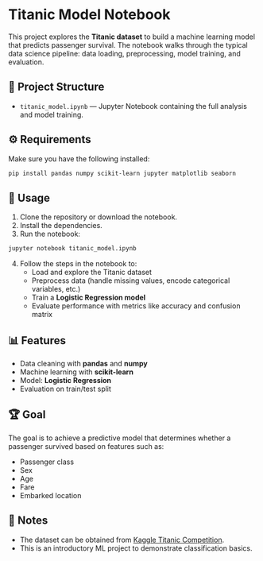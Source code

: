 # Titanic Model Notebook

This project explores the **Titanic dataset** to build a machine learning model that predicts passenger survival. The notebook walks through the typical data science pipeline: data loading, preprocessing, model training, and evaluation.

## 📂 Project Structure
- `titanic_model.ipynb` — Jupyter Notebook containing the full analysis and model training.

## ⚙️ Requirements
Make sure you have the following installed:

```bash
pip install pandas numpy scikit-learn jupyter matplotlib seaborn
```

## 🚀 Usage
1. Clone the repository or download the notebook.
2. Install the dependencies.
3. Run the notebook:

```bash
jupyter notebook titanic_model.ipynb
```

4. Follow the steps in the notebook to:
   - Load and explore the Titanic dataset
   - Preprocess data (handle missing values, encode categorical variables, etc.)
   - Train a **Logistic Regression model**
   - Evaluate performance with metrics like accuracy and confusion matrix

## 📊 Features
- Data cleaning with **pandas** and **numpy**
- Machine learning with **scikit-learn**
- Model: **Logistic Regression**
- Evaluation on train/test split

## 🏆 Goal
The goal is to achieve a predictive model that determines whether a passenger survived based on features such as:
- Passenger class
- Sex
- Age
- Fare
- Embarked location

## 📌 Notes
- The dataset can be obtained from [Kaggle Titanic Competition](https://www.kaggle.com/c/titanic).
- This is an introductory ML project to demonstrate classification basics.
